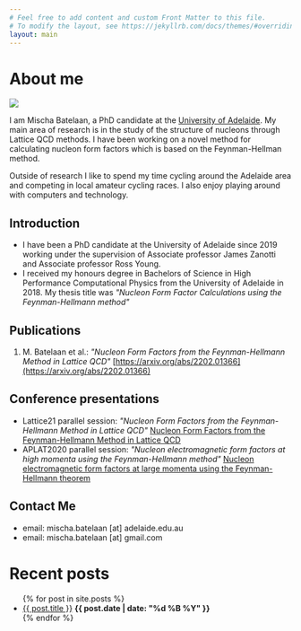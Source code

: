 ```yaml
---
# Feel free to add content and custom Front Matter to this file.
# To modify the layout, see https://jekyllrb.com/docs/themes/#overriding-theme-defaults
layout: main
---
```


# About me

<img class="profile-picture" src="{{site.baseurl}}/{{site.profile-picture}}">

I am Mischa Batelaan, a PhD candidate at the [University of Adelaide](https://www.adelaide.edu.au). My main area of research is in the study of the structure of nucleons through Lattice QCD methods. I have been working on a novel method for calculating nucleon form factors which is based on the Feynman-Hellman method.

Outside of research I like to spend my time cycling around the Adelaide area and competing in local amateur cycling races. I also enjoy playing around with computers and technology.

## Introduction
- I have been a PhD candidate at the University of Adelaide since 2019 working under the supervision of Associate professor James Zanotti and Associate professor Ross Young.
- I received my honours degree in Bachelors of Science in High Performance Computational Physics from the University of Adelaide in 2018. My thesis title was _"Nucleon Form Factor Calculations using the Feynman-Hellmann method"_


## Publications
1. M. Batelaan et al.: _"Nucleon Form Factors from the Feynman-Hellmann Method in Lattice QCD"_ [https://arxiv.org/abs/2202.01366](https://arxiv.org/abs/2202.01366)

## Conference presentations
- Lattice21 parallel session: _"Nucleon Form Factors from the Feynman-Hellmann Method in Lattice QCD"_ [Nucleon Form Factors from the Feynman-Hellmann Method in Lattice QCD](https://indico.cern.ch/event/1006302/contributions/4381736/)
- APLAT2020 parallel session: _"Nucleon electromagnetic form factors at high momenta using the Feynman-Hellmann method"_ [Nucleon electromagnetic form factors at large momenta using the Feynman-Hellmann theorem](https://conference-indico.kek.jp/event/113/contributions/2066/)

## Contact Me
- email: mischa.batelaan [at] adelaide.edu.au
- email: mischa.batelaan [at] gmail.com

# Recent posts

<ul>
  {% for post in site.posts %}
    <li>
    <a href="{{ post.url }}">{{ post.title }}</a> <b>{{ post.date | date: "%d %B %Y" }}</b> 
    </li>
  {% endfor %}
</ul>

